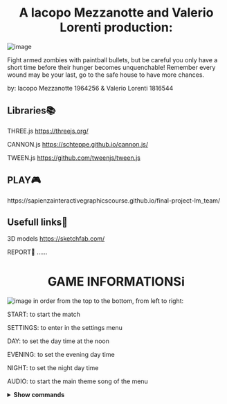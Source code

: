 <h1 align="center">A Iacopo Mezzanotte and Valerio Lorenti production:</h1>

![image](https://user-images.githubusercontent.com/65116894/134469546-81086244-3a26-4db9-957f-57c8bd1f8e0b.png)

Fight armed zombies with paintball bullets, but be careful you only have a short time before their hunger becomes unquenchable! Remember every wound may be your last, go to the safe house to have more chances.

by: Iacopo Mezzanotte 1964256 & Valerio Lorenti 1816544

<h2>Libraries📚</h2>

THREE.js https://threejs.org/

CANNON.js https://schteppe.github.io/cannon.js/

TWEEN.js https://github.com/tweenjs/tween.js


<h2>PLAY🎮</h2>
https://sapienzainteractivegraphicscourse.github.io/final-project-lm_team/ 

<h2>Usefull links🔗</h2>

3D models https://sketchfab.com/

REPORT📝 ......

<h1 align="center">GAME INFORMATIONSℹ️</h1>

![image](https://user-images.githubusercontent.com/65116894/134475941-f4336cb1-7116-4519-8d47-44e5c15a70e2.png)
in order from the top to the bottom, from left to right:

START: to start the match

SETTINGS: to enter in the settings menu

DAY: to set the day time at the noon

EVENING: to set the evening day time

NIGHT: to set the night day time

AUDIO: to start the main theme song of the menu


<details><summary><b>Show commands</b></summary>
  
- `W` `A` `S` `D`: directional movement
  
- `SPACE`: jump
  
- `SHIFT`: run
  
- `Mouse`: move the camera
  
- `ESC`: pause
  
- `T`: weapon torch
  
- `Z`: change camera
  
- `TAB`: change weapon
  
- `R`: reload
  
</details>

